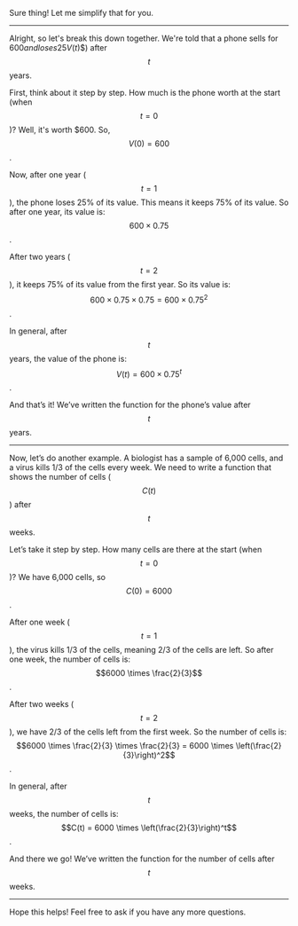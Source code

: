 Sure thing! Let me simplify that for you.

---

Alright, so let's break this down together. We're told that a phone sells for $600 and loses 25% of its value each year. We need to write a function that shows the phone's value ($$V(t)$$) after $$t$$ years.

First, think about it step by step. How much is the phone worth at the start (when $$t = 0$$)? Well, it's worth $600. So, $$V(0) = 600$$.

Now, after one year ($$t = 1$$), the phone loses 25% of its value. This means it keeps 75% of its value. So after one year, its value is:
$$600 \times 0.75$$.

After two years ($$t = 2$$), it keeps 75% of its value from the first year. So its value is:
$$600 \times 0.75 \times 0.75 = 600 \times 0.75^2$$.

In general, after $$t$$ years, the value of the phone is:
$$V(t) = 600 \times 0.75^t$$.

And that’s it! We’ve written the function for the phone’s value after $$t$$ years.

---

Now, let’s do another example. A biologist has a sample of 6,000 cells, and a virus kills 1/3 of the cells every week. We need to write a function that shows the number of cells ($$C(t)$$) after $$t$$ weeks.

Let’s take it step by step. How many cells are there at the start (when $$t = 0$$)? We have 6,000 cells, so $$C(0) = 6000$$.

After one week ($$t = 1$$), the virus kills 1/3 of the cells, meaning 2/3 of the cells are left. So after one week, the number of cells is:
$$6000 \times \frac{2}{3}$$.

After two weeks ($$t = 2$$), we have 2/3 of the cells left from the first week. So the number of cells is:
$$6000 \times \frac{2}{3} \times \frac{2}{3} = 6000 \times \left(\frac{2}{3}\right)^2$$.

In general, after $$t$$ weeks, the number of cells is:
$$C(t) = 6000 \times \left(\frac{2}{3}\right)^t$$.

And there we go! We’ve written the function for the number of cells after $$t$$ weeks.

---

Hope this helps! Feel free to ask if you have any more questions.